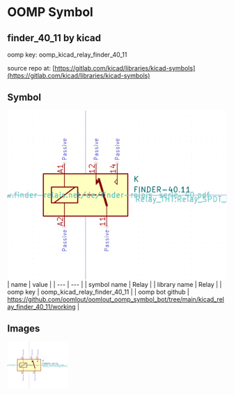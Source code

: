 # OOMP Symbol  
## finder_40_11  by kicad  
  
oomp key: oomp_kicad_relay_finder_40_11  
  
source repo at: [https://gitlab.com/kicad/libraries/kicad-symbols](https://gitlab.com/kicad/libraries/kicad-symbols)  
## Symbol  
  
[![working.png](working_600.png)](working.png)  
| name | value | 
| --- | --- | 
| symbol name | Relay | 
| library name | Relay | 
| oomp key | oomp_kicad_relay_finder_40_11 | 
| oomp bot github | https://github.com/oomlout/oomlout_oomp_symbol_bot/tree/main/kicad_relay_finder_40_11/working | 
## Images  
  
[![working.png](working_140.png)](working.png)  
